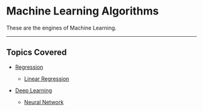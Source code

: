# Machine Learning Algorithms

These are the engines of Machine Learning.

<hr>

## Topics Covered

- [Regression](./Regression/Regression.md)
  - [Linear Regression](./Regression/LinearRegression/LinearRegression.md)

- [Deep Learning](./Deep_Learning/Deep_Learning.md)
  - [Neural Network](./Deep_Learning/Neural_Network/Neural_Network.md)
